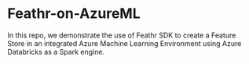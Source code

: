 # Feathr-on-AzureML
In this repo, we demonstrate the use of Feathr SDK to create a Feature Store in an integrated Azure Machine Learning Environment using Azure Databricks as a Spark engine.
